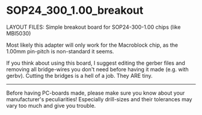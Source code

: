 
SOP24_300_1.00_breakout
=======================

LAYOUT FILES: Simple breakout board for SOP24-300-1.00 chips (like MBI5030)

Most likely this adapter will only work for the Macroblock chip, as the 1.00mm
pin-pitch is non-standard it seems.

If you think about using this board, I suggest editing the gerber files and
removing all bridge-wires you don't need before having it made (e.g. with gerbv).
Cutting the bridges is a hell of a job. They ARE tiny.


---

Before having PC-boards made, please make sure you know about your manufacturer's peculiarities!
Especially drill-sizes and their tolerances may vary too much and give you trouble.

